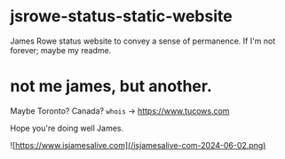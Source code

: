 # jsrowe-status-static-website

James Rowe status website to convey a sense of permanence. If I'm not forever; maybe my readme.

# not me james, but another.

Maybe Toronto? Canada? `whois` -> https://www.tucows.com

Hope you're doing well James.

![https://www.isjamesalive.com](/isjamesalive-com-2024-06-02.png)
